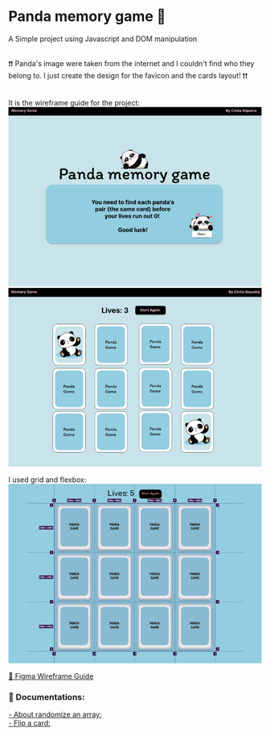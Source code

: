 # Panda memory game 🐼

A Simple project using Javascript and DOM manipulation</br></br>

❗❗ Panda's image were taken from the internet and I couldn't find who they belong to. I just create the design for the favicon and the cards layout! ❗❗ </br></br>

It is the wireframe guide for the project:
![Alt text](images/page1.png?raw=true "Welcome to the game page")
![Alt text](images/page2.png?raw=true "Game page")

I used grid and flexbox:
![Alt text](images/grid.png?raw=true "How grid works")

[🐼 Figma Wireframe Guide](https://www.figma.com/file/8SV7C1J2lfjkU2f63Xad1g/Mamory-Game?node-id=0%3A1)</br>

### 📑 Documentations:

[ - About randomize an array:](https://flaviocopes.com/how-to-shuffle-array-javascript/)</br>
[- Flip a card:](https://www.w3schools.com/howto/howto_css_flip_card.asp)
